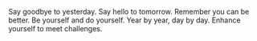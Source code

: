 Say goodbye to yesterday.
Say hello to tomorrow.
Remember you can be better.
Be yourself and do yourself.
Year by year, day by day.
Enhance yourself to meet challenges.